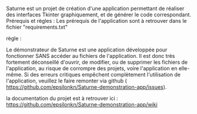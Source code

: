 Saturne est un projet de création d'une application permettant de réaliser des interfaces Tkinter graphiquement, et de générer le code correspondant.
Prérequis et règles : 
Les prérequis de l'application sont à retrouver dans le fichier "requirements.txt"

règle : 
    
Le démonstrateur de Saturne est une application développée pour fonctionner SANS accéder au fichiers de l'application. Il est donc très fortement déconseillé d'ouvrir, de modifier, 
ou de supprimer les fichiers de l'application, au risque de corrompre des projets, voire l'application en elle-même. Si des erreurs critiques empêchent complètement l'utilisation de l'application, veuillez le faire remonter via github ( https://github.com/epsilonkn/Saturne-demonstration-app/issues).

la documentation du projet est à retrouver ici : https://github.com/epsilonkn/Saturne-demonstration-app/wiki
